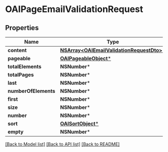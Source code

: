 # OAIPageEmailValidationRequest

## Properties
Name | Type | Description | Notes
------------ | ------------- | ------------- | -------------
**content** | [**NSArray&lt;OAIEmailValidationRequestDto&gt;***](OAIEmailValidationRequestDto) |  | [optional] 
**pageable** | [**OAIPageableObject***](OAIPageableObject) |  | [optional] 
**totalElements** | **NSNumber*** |  | 
**totalPages** | **NSNumber*** |  | 
**last** | **NSNumber*** |  | [optional] 
**numberOfElements** | **NSNumber*** |  | [optional] 
**first** | **NSNumber*** |  | [optional] 
**size** | **NSNumber*** |  | [optional] 
**number** | **NSNumber*** |  | [optional] 
**sort** | [**OAISortObject***](OAISortObject) |  | [optional] 
**empty** | **NSNumber*** |  | [optional] 

[[Back to Model list]](../README#documentation-for-models) [[Back to API list]](../README#documentation-for-api-endpoints) [[Back to README]](../README)


